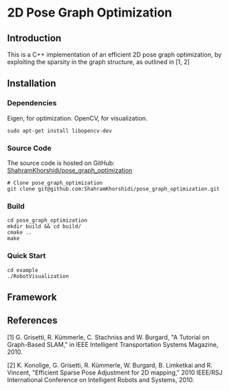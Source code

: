 # 2D Pose Graph Optimization

## Introduction

This is a C++ implementation of an efficient 2D pose graph optimization, by exploiting the sparsity in the graph structure, as outlined in [1, 2]

## Installation

### Dependencies

Eigen, for optimization.
OpenCV, for visualization.
```
sudo apt-get install libopencv-dev
```

### Source Code

The source code is hosted on GitHub: [ShahramKhorshidi/pose_graph_optimization](https://github.com/ShahramKhorshidi/pose_graph_optimization)
```
# Clone pose_graph_optimization
git clone git@github.com:ShahramKhorshidi/pose_graph_optimization.git
```

### Build
```
cd pose_graph_optimization
mkdir build && cd build/ 
cmake ..
make
```
### Quick Start
```
cd example
./RobotVisualization
```
## Framework


## References
[1] G. Grisetti, R. Kümmerle, C. Stachniss and W. Burgard, "A Tutorial on Graph-Based SLAM," in IEEE Intelligent Transportation Systems Magazine, 2010.

[2] K. Konolige, G. Grisetti, R. Kümmerle, W. Burgard, B. Limketkai and R. Vincent, "Efficient Sparse Pose Adjustment for 2D mapping," 2010 IEEE/RSJ International Conference on Intelligent Robots and Systems, 2010.
